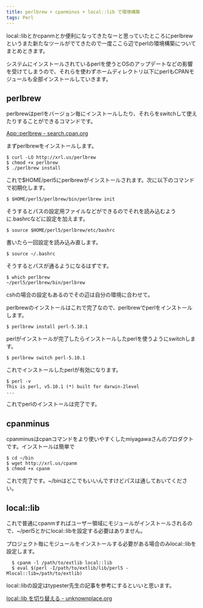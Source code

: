 ```yaml
---
title: perlbrew + cpanminus + local::lib で環境構築
tags: Perl
---
```


local::libとかcpanmとか便利になってきたなーと思っていたところにperlbrewというまた新たなツールがでてきたので一度ここら辺でperlの環境構築についてまとめときます。

システムにインストールされているperlを使うとOSのアップデートなどの影響を受けてしまうので、それらを使わずホームディレクトリ以下にperlもCPANモジュールも全部インストールしていきます。

perlbrew
--------------------------------

perlbrewはperlをバージョン毎にインストールしたり、それらをswitchして使えたりすることができるコマンドです。

[App::perlbrew - search.cpan.org](http://search.cpan.org/dist/App-perlbrew/lib/App/perlbrew.pm)

まずperlbrewをインストールします。

    $ curl -LO http://xrl.us/perlbrew
    $ chmod +x perlbrew
    $ ./perlbrew install

これで$HOME/perl5にperlbrewがインストールされます。次に以下のコマンドで初期化します。

    $ $HOME/perl5/perlbrew/bin/perlbrew init

そうするとパスの設定用ファイルなどができるのでそれを読み込むように.bashrcなどに設定を加えます。

    $ source $HOME/perl5/perlbrew/etc/bashrc

書いたら一回設定を読み込み直します。

    $ source ~/.bashrc

そうするとパスが通るようになるはずです。

    $ which perlbrew
    ~/perl5/perlbrew/bin/perlbrew

cshの場合の設定もあるのでその辺は自分の環境に合わせて。

perlbrewのインストールはこれで完了なので、perlbrewでperlをインストールします。

    $ perlbrew install perl-5.10.1

perlがインストールが完了したらインストールしたperlを使うようにswitchします。

    $ perlbrew switch perl-5.10.1

これでインストールしたperlが有効になります。

    $ perl -v
    This is perl, v5.10.1 (*) built for darwin-2level
    ...

これでperlのインストールは完了です。

cpanminus
--------------------------------

cpanminusはcpanコマンドをより使いやすくしたmiyagawaさんのプロダクトです。インストールは簡単で

    $ cd ~/bin
    $ wget http://xrl.us/cpanm
    $ chmod +x cpanm

これで完了です。~/binはどこでもいいんですけどパスは通しておいてください。

local::lib
--------------------------------

これで普通にcpanmすればユーザー領域にモジュールがインストールされるので、~/perl5とかにlocal::libを設定する必要はありません。

プロジェクト毎にモジュールをインストールする必要がある場合のみlocal::libを設定します。

      $ cpanm -l /path/to/extlib local::lib
      $ eval $(perl -I/path/to/extlib/lib/perl5 -Mlocal::lib=/path/to/extlib)

local::libの設定はtypester先生の記事を参考にするといいと思います。

[local::lib を切り替える - unknownplace.org](http://unknownplace.org/memo/2010/03/01/1/)

